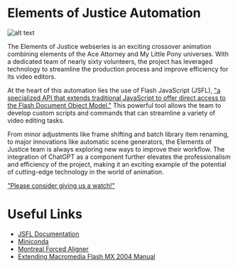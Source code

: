 # Elements of Justice Automation

![alt text](https://yt3.googleusercontent.com/kFFzj3A9QfKp4Kiex9m874pxrl0Hm0nKSx7ahmSiGibm66ipncNLZMSqm3gxiV3JYwN8pLqL=w1707-fcrop64=1,00005a57ffffa5a8-k-c0xffffffff-no-nd-rj)

The Elements of Justice webseries is an exciting crossover animation combining elements of the Ace Attorney and My Little Pony universes. With a dedicated team of nearly sixty volunteers, the project has leveraged technology to streamline the production process and improve efficiency for its video editors.

At the heart of this automation lies the use of Flash JavaScript (JSFL), ["a specialized API that extends traditional JavaScript to offer direct access to the Flash Document Object Model."](https://fileinfo.com/extension/jsfl#:~:text=Script%20written%20in%20Flash%20JavaScript,the%20Adobe%20Animate%20authoring%20environment.) This powerful tool allows the team to develop custom scripts and commands that can streamline a variety of video editing tasks.

From minor adjustments like frame shifting and batch library item renaming, to major innovations like automatic scene generators, the Elements of Justice team is always exploring new ways to improve their workflow. The integration of ChatGPT as a component further elevates the professionalism and efficiency of the project, making it an exciting example of the potential of cutting-edge technology in the world of animation.

["Please consider giving us a watch!"](https://www.youtube.com/%40AceAttorneyElementsofJustice)

# Useful Links
* [JSFL Documentation](https://help.adobe.com/archive/en_US/flash/cs5/flash_cs5_extending.pdf)
* [Miniconda](https://docs.conda.io/en/latest/miniconda.html)
* [Montreal Forced Aligner](https://montreal-forced-aligner.readthedocs.io/en/latest/installation.html)
* [Extending Macromedia Flash MX 2004 Manual](https://b-ok.cc/book/2245667/098314)
